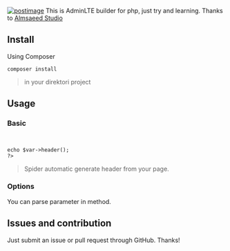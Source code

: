 <a href='https://postimg.org/image/ipamihdv7/' target='_blank'><img src='https://s5.postimg.org/ipamihdv7/image.png' border='0' alt='postimage'/></a>
This is AdminLTE builder for php, just try and learning. Thanks to <a href="http://almsaeedstudio.com">Almsaeed Studio</a>

## Install

Using Composer

```
composer install
```

> in your direktori project

## Usage

### Basic

<code>
<?php
$var = new Spider();<br/>
echo $var->header();
?>
</code>

> Spider automatic generate header from your page.

### Options

You can parse parameter in method.


## Issues and contribution

Just submit an issue or pull request through GitHub. Thanks!
